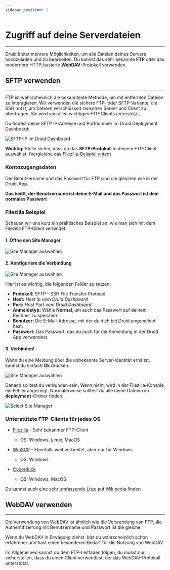 ```yaml
---
sidebar_position: 1
---
```


# Zugriff auf deine Serverdateien

---

Druid bietet mehrere Möglichkeiten, um alle Dateien deines Servers hochzuladen und zu bearbeiten. Du kannst das sehr bekannte **FTP** oder das modernere HTTP-basierte **WebDAV**-Protokoll verwenden.

## SFTP verwenden

---

FTP ist wahrscheinlich die bekannteste Methode, um mit entfernten Dateien zu interagieren. Wir verwenden die sichere FTP- oder SFTP-Variante, die SSH nutzt, um Dateien verschlüsselt zwischen Server und Client zu übertragen. Sie wird von allen wichtigen FTP-Clients unterstützt.

Du findest deine SFTP IP-Adresse und Portnummer im Druid Deployment Dashboard:

![SFTP-IP im Druid Dashboard](/img/sftp-ip.png)

**Wichtig:** Stelle sicher, dass du das **SFTP-Protokoll** in deinem FTP-Client auswählst. (Vergleiche das [Filezilla-Beispiel unten](#filezilla-beispiel))

### Kontozugangsdaten

Der Benutzername und das Passwort für FTP sind die gleichen wie in der Druid-App.

**Das heißt, der Benutzername ist deine E-Mail und das Passwort ist dein normales Passwort**

### Filezilla Beispiel

Schauen wir uns kurz ein praktisches Beispiel an, wie man sich mit dem Filezilla FTP-Client verbindet.

#### 1. Öffne den Site Manager

![Site Manager auswählen](/img/filezilla/1-site-manager.png)

#### 2. Konfiguriere die Verbindung

![Site Manager auswählen](/img/filezilla/2-site-manager-config.png)

Hier ist es wichtig, die folgenden Felder zu setzen:

- **Protokoll:** SFTP - SSH File Transfer Protocol
- **Host:** _Host Ip vom Druid Dashboard_
- **Port:** _Host Port vom Druid Dashboard_
- **Anmeldetyp:** Wähle **Normal**, um auch das Passwort auf deinem Rechner zu speichern.
- **Benutzer:** Die E-Mail-Adresse, mit der du dich bei Druid angemeldet hast.
- **Passwort:** Das Passwort, das du auch für die Anmeldung in der Druid App verwendest.

#### 3. Verbinden!

Wenn du eine Meldung über die unbekannte Server-Identität erhältst, kannst du einfach **Ok** drücken.

![Site Manager auswählen](/img/filezilla/4-cert.png)

Danach solltest du verbunden sein. Wenn nicht, wird in der Filezilla-Konsole ein Fehler angezeigt.
Normalerweise solltest du alle deine Dateien im **deployment**-Ordner finden.

![Select Site Manager](/img/filezilla/5-connected.png)

### Unterstützte FTP-Clients für jedes OS

- [Filezilla](https://filezilla-project.org/download.php?type=client) - Sehr bekannter FTP-Client

  - OS: Windows, Linux, MacOS

- [WinSCP](https://winscp.net/eng/downloads.php) - Ebenfalls weit verbreitet, aber nur für Windows

  - OS: Windows

- [Cyberduck](https://cyberduck.io/download/)

  - OS: Windows, MacOS

Du kannst auch eine [sehr umfassende Liste auf Wikipedia](https://en.wikipedia.org/wiki/Comparison_of_FTP_client_software#Operating_system_support) finden

## WebDAV verwenden

---

Die Verwendung von WebDAV ist ähnlich wie die Verwendung von FTP, die Authentifizierung mit Benutzername und Passwort ist die gleiche.

Wenn du WebDAV in Erwägung ziehst, bist du wahrscheinlich schon erfahrener und hast einen besonderen Bedarf für die Nutzung von WebDAV.

Im Allgemeinen kannst du dem FTP-Leitfaden folgen, du musst nur sicherstellen, dass du einen Client verwendest, der das WebDAV-Protokoll unterstützt.
